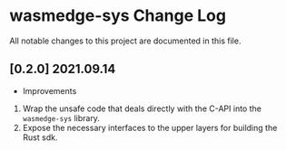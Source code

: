 # wasmedge-sys Change Log 

All notable changes to this project are documented in this file. 

## [0.2.0] 2021.09.14

- Improvements

1. Wrap the unsafe code that deals directly with the C-API into the `wasmedge-sys` library.
2. Expose the necessary interfaces to the upper layers for building the Rust sdk.



